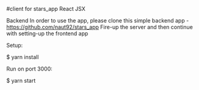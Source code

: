 #client for stars_app React JSX

Backend
In order to use the app, please clone this simple backend app - https://github.com/naut92/stars_app Fire-up the server and then continue with setting-up the frontend app

Setup:

$ yarn install

Run on port 3000: 

$ yarn start